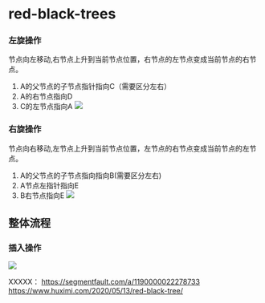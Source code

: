 # red-black-trees

### 左旋操作
节点向左移动,右节点上升到当前节点位置，右节点的左节点变成当前节点的右节点。
1. A的父节点的子节点指针指向C（需要区分左右）
2. A的右节点指向D
3. C的左节点指向A
![](https://tva1.sinaimg.cn/large/008i3skNgy1gqzq7hq5zzj30ym0l813f.jpg)


### 右旋操作
节点向右移动,左节点上升到当前节点位置，左节点的右节点变成当前节点的左节点。
1. A的父节点的子节点指向指向B(需要区分左右)
2. A节点左指针指向E
3. B右节点指向E
![](https://tva1.sinaimg.cn/large/008i3skNgy1gqzq8d5o8hj315m0m814a.jpg)


## 整体流程
### 插入操作
![](https://tva1.sinaimg.cn/large/008i3skNgy1gr0ul09vtaj30u011z14j.jpg)

XXXXX：
https://segmentfault.com/a/1190000022278733
https://www.huximi.com/2020/05/13/red-black-tree/
